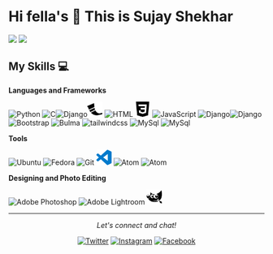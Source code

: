 
<h1>Hi fella's 👋 This is Sujay Shekhar</h1>

![](https://img.shields.io/badge/Python-Developer-red) ![](https://visitor-badge.glitch.me/badge?page_id=sujay-0202)


## My Skills :computer:

 **Languages and Frameworks**

<img alt="Python" width="30px" src="https://raw.githubusercontent.com/simple-icons/simple-icons/develop/icons/python.svg"/>  <img alt="C" width="30px" src="https://raw.githubusercontent.com/simple-icons/simple-icons/develop/icons/c.svg"/><img alt="Django" width="30px" src="https://github.com/simple-icons/simple-icons/blob/develop/icons/django.svg"/><img alt="Flask" width="30px" src="https://github.com/simple-icons/simple-icons/blob/develop/icons/flask.svg"/> <img alt="HTML" width="30px" src="https://raw.githubusercontent.com/simple-icons/simple-icons/develop/icons/html5.svg"/> <img alt="CSS" width="30px" src="https://raw.githubusercontent.com/simple-icons/simple-icons/develop/icons/css3.svg"/> <img alt="JavaScript" width="30px" src="https://raw.githubusercontent.com/simple-icons/simple-icons/develop/icons/javascript.svg"/> <img alt="Django" width="30px" src="https://github.com/simple-icons/simple-icons/blob/develop/icons/jquery.svg"/><img alt="Django" width="30px" src="https://github.com/simple-icons/simple-icons/blob/develop/icons/react.svg"/> <img alt="Bootstrap" width="30px" src="https://raw.githubusercontent.com/simple-icons/simple-icons/develop/icons/bootstrap.svg"/> <img alt="Bulma" width="30px" src="https://raw.githubusercontent.com/simple-icons/simple-icons/develop/icons/bulma.svg"/> <img alt="tailwindcss" width="30px" src="https://raw.githubusercontent.com/simple-icons/simple-icons/develop/icons/tailwindcss.svg"/> <img alt="MySql" width="30px" src="https://raw.githubusercontent.com/simple-icons/simple-icons/develop/icons/mysql.svg"/> <img alt="MySql" width="30px" src="https://raw.githubusercontent.com/simple-icons/simple-icons/develop/icons/postgresql.svg"/>

 **Tools**
 
 <img alt="Ubuntu" width="30px" src="https://raw.githubusercontent.com/simple-icons/simple-icons/develop/icons/ubuntu.svg"/> <img alt="Fedora" width="30px" src="https://raw.githubusercontent.com/simple-icons/simple-icons/develop/icons/linux.svg"/> <img alt="Git" width="30px" src="https://raw.githubusercontent.com/simple-icons/simple-icons/develop/icons/git.svg"/> <img alt="VSCode" width="30px" src="https://raw.githubusercontent.com/simple-icons/simple-icons/develop/icons/visualstudiocode.svg"/> <img alt="Atom" width="30px" src="https://raw.githubusercontent.com/simple-icons/simple-icons/develop/icons/sublimetext.svg"/> <img alt="Atom" width="30px" src="https://raw.githubusercontent.com/simple-icons/simple-icons/develop/icons/atom.svg"/>


**Designing and Photo Editing**
 
<img alt="Adobe Photoshop" width="30px" src="https://raw.githubusercontent.com/simple-icons/simple-icons/develop/icons/adobephotoshop.svg"/> <img alt="Adobe Lightroom" width="30px" src="https://raw.githubusercontent.com/simple-icons/simple-icons/develop/icons/adobeillustrator.svg"/> <img alt="Gimp" width="30px" src="https://raw.githubusercontent.com/simple-icons/simple-icons/develop/icons/gimp.svg"/>

<hr>
<div>
<p align="center">
  <i>Let's connect and chat!</i>
<p align='center'>
    <a href="https://twitter.com/_sujayshekhar?s=09"><img src='https://github.com/sujay-0202/sujay-0202/blob/master/twitter.png' alt='Twitter'></a>
    <a href="https://www.instagram.com/_sujaysinha" alt="Instagram"><img src='https://github.com/sujay-0202/sujay-0202/blob/master/insta.png' alt='Instagram'></a>
    <a href="https://www.facebook.com/sujay.sinha.146/" alt="Facebook"><img src='https://github.com/sujay-0202/sujay-0202/blob/master/facebook.png' alt='Facebook'></a>

</p>
</p>
</div>

